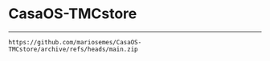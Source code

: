# CasaOS-TMCstore

---

    https://github.com/mariosemes/CasaOS-TMCstore/archive/refs/heads/main.zip
 
